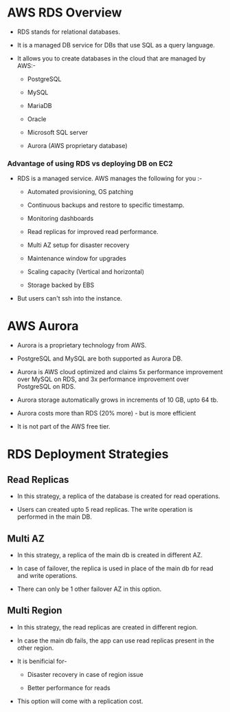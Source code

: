 # AWS RDS Overview

- RDS stands for relational databases.

- It is a managed DB service for DBs that use SQL as a query language.

- It allows you to create databases in the cloud that are managed by AWS:-
  
  - PostgreSQL
  
  - MySQL
  
  - MariaDB
  
  - Oracle
  
  - Microsoft SQL server
  
  - Aurora (AWS proprietary database)

### Advantage of using RDS vs deploying DB on EC2

- RDS is a managed service. AWS manages the following for you :-
  
  - Automated provisioning, OS patching
  
  - Continuous backups and restore to specific timestamp.
  
  - Monitoring dashboards
  
  - Read replicas for improved read performance.
  
  - Multi AZ setup for disaster recovery
  
  - Maintenance window for upgrades
  
  - Scaling capacity (Vertical and horizontal)
  
  - Storage backed by EBS

- But users can't ssh into the instance.

# AWS Aurora

- Aurora is a proprietary technology from AWS.

- PostgreSQL and MySQL are both supported as Aurora DB.

- Aurora is AWS cloud optimized and claims 5x performance improvement over MySQL on RDS, and 3x performance improvement over PostgreSQL on RDS.

- Aurora storage automatically grows in increments of 10 GB, upto 64 tb.

- Aurora costs more than RDS (20% more) - but is more efficient

- It is not part of the AWS free tier.

# RDS Deployment Strategies

## Read Replicas

- In this strategy, a replica of the database is created for read operations.

- Users can created upto 5 read replicas. The write operation is performed in the main DB. 

## Multi AZ

- In this strategy, a replica of the main db is created in different AZ.

- In case of failover, the replica is used in place of the main db for read and write operations.

- There can only be 1 other failover AZ in this option. 

## Multi Region

- In this strategy, the read replicas are created in different region.

- In case the main db fails, the app can use read replicas present in the other region.

- It is benificial for-
  
  - Disaster recovery in case of region issue
  
  - Better performance for reads

- This option will come with a replication cost.
